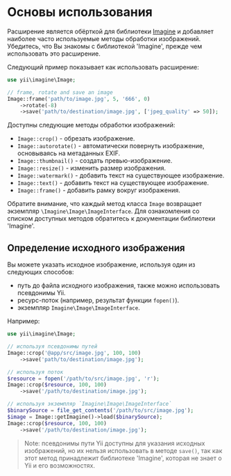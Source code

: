 Основы использования
====================

Расширение является обёрткой для библиотеки [Imagine](http://imagine.readthedocs.org/) и добавляет наиболее 
часто используемые методы обработки изображений. Убедитесь, что Вы знакомы с библиотекой 'Imagine', прежде чем
использовать это расширение.


Следующий пример показывает как использовать расширение:

```php
use yii\imagine\Image;

// frame, rotate and save an image
Image::frame('path/to/image.jpg', 5, '666', 0)
    ->rotate(-8)
    ->save('path/to/destination/image.jpg', ['jpeg_quality' => 50]);
```

Доступны следующие методы обработки изображений:

- `Image::crop()` - обрезать изображение.
- `Image::autorotate()` - автоматически повернуть изображение, основываясь на метаданных EXIF.
- `Image::thumbnail()` - создать превью-изображение.
- `Image::resize()` - изменить размер изображения.
- `Image::watermark()` - добавить текст на существующее изображение.
- `Image::text()` - добавить текст на существующее изображение.
- `Image::frame()` - добавить рамку вокруг изображения.

Обратите внимание, что каждый метод класса `Image` возвращает экземпляр `\Imagine\Image\ImageInterface`.
Для ознакомления со списком доступных методов обратитесь к документации библиотеки 'Imagine'.

## Определение исходного изображения

Вы можете указать исходное изображение, используя один из следующих способов:

- путь до файла исходного изображения, также можно использовать псевдонимы Yii.
- ресурс-поток (например, результат функции `fopen()`).
- экземпляр `Imagine\Image\ImageInterface`.

Например:

```php
use yii\imagine\Image;

// используя псевдонимы путей
Image::crop('@app/src/image.jpg', 100, 100)
    ->save('path/to/destination/image.jpg');

// используя поток
$resource = fopen('/path/to/src/image.jpg', 'r');
Image::crop($resource, 100, 100)
    ->save('/path/to/destination/image.jpg');

// используя экземпляр `Imagine\Image\ImageInterface`
$binarySource = file_get_contents('/path/to/src/image.jpg');
$image = Image::getImagine()->load($binarySource);
Image::crop($resource, 100, 100)
    ->save('/path/to/destination/image.jpg');
```

> Note: псевдонимы пути Yii доступны для указания исходных изображений, но их нельзя использовать в методе `save()`,
так как этот метод принадлежит библиотеке 'Imagine', которая не знает о Yii и его возможностях.
